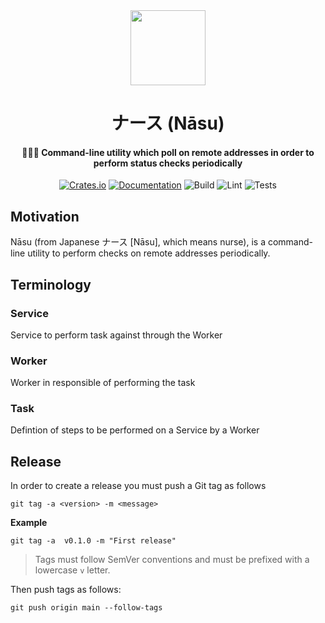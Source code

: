 <div>
  <div align="center" style="display: block; text-align: center;">
    <img src="https://via.placeholder.com/120" height="120" width="120" />
  </div>
  <h1 align="center">ナース (Nāsu)</h1>
  <h4 align="center">
    🧑🏻‍⚕️ Command-line utility which poll on remote addresses in order to perform status checks periodically
  </h4>
</div>

<div align="center">

  [![Crates.io](https://img.shields.io/crates/v/nasu.svg)](https://crates.io/crates/nasu)
  [![Documentation](https://docs.rs/nasu/badge.svg)](https://docs.rs/nasu)
  ![Build](https://github.com/EstebanBorai/nasu/workflows/build/badge.svg)
  ![Lint](https://github.com/EstebanBorai/nasu/workflows/clippy/fmt/badge.svg)
  ![Tests](https://github.com/EstebanBorai/nasu/workflows/tests/badge.svg)

</div>

## Motivation

Nāsu (from Japanese ナース [Nāsu], which means nurse), is a command-line utility
to perform checks on remote addresses periodically.

## Terminology

### Service

Service to perform task against through the Worker

### Worker

Worker in responsible of performing the task

### Task

Defintion of steps to be performed on a Service by a Worker
## Release

In order to create a release you must push a Git tag as follows

```shell
git tag -a <version> -m <message>
```

**Example**

```shell
git tag -a  v0.1.0 -m "First release"
```

> Tags must follow SemVer conventions and must be prefixed with a lowercase `v` letter.

Then push tags as follows:

```shell
git push origin main --follow-tags
```

